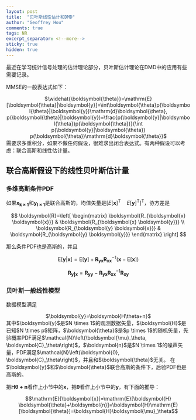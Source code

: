 ```yaml
---
layout: post
title:  "贝叶斯线性估计和DMD"
author: "Geoffrey Hou"
comments: true
tags: NR
excerpt_separator: <!--more-->
sticky: true
hidden: true
---
```


<head>
    <script src="https://cdn.mathjax.org/mathjax/latest/MathJax.js?config=TeX-AMS-MML_HTMLorMML" type="text/javascript"></script>
    <script type="text/x-mathjax-config">
        MathJax.Hub.Config({
            tex2jax: {
            skipTags: ['script', 'noscript', 'style', 'textarea', 'pre'],
            inlineMath: [['$','$']]
            }
        });
    </script>
</head>

最近在学习统计信号处理的估计理论部分，贝叶斯估计理论在DMD中的应用有些需要记录。<!--more-->

MMSE的一般表达式如下：
<center>$\widehat{\boldsymbol{\theta}}=\mathrm{E}[\boldsymbol{\theta}|\boldsymbol{y}]=\int\boldsymbol{\theta}p(\boldsymbol{\theta}|\boldsymbol{y})\mathrm{d}\boldsymbol{\theta}, p(\boldsymbol{\theta}|\boldsymbol{y})=\frac{p(\boldsymbol{y}|\boldsymbol{\theta})p(\boldsymbol{\theta})}{\int p(\boldsymbol{y}|\boldsymbol{\theta}) p(\boldsymbol{\theta})\mathrm{d}\boldsymbol{\theta}}$</center>
需要求多重积分，如果不做任何假设，很难求出闭合表达式。有两种假设可以考虑：联合高斯和线性估计量。

## 联合高斯假设下的线性贝叶斯估计量
### 多维高斯条件PDF
如果$\boldsymbol{x_{k \times 1}}$和$\boldsymbol{y_{l \times 1}}$是联合高斯的，均值矢量是$\left[E[\boldsymbol{x}]^{\mathrm{T}} \quad E[\boldsymbol{y}]^{\mathrm{T}}\right]^{\mathrm{T}}$，协方差是

$$
 \boldsymbol{R}=\left[
 \begin{matrix}
   \boldsymbol{R_{\boldsymbol{x} \boldsymbol{x}}} & \boldsymbol{R_{\boldsymbol{x} \boldsymbol{y}}} \\
   \boldsymbol{R_{\boldsymbol{y} \boldsymbol{x}}} & \boldsymbol{R_{\boldsymbol{y} \boldsymbol{y}}}
 \end{matrix}
 \right]
$$

那么条件PDF也是高斯的，并且

$$\mathrm{E}[\boldsymbol{y}|\boldsymbol{x}]=\mathrm{E}[\boldsymbol{y}]+\boldsymbol{R_{\boldsymbol{y}\boldsymbol{x}}}\boldsymbol{R_{\boldsymbol{x}\boldsymbol{x}}}^{-1}(\boldsymbol{x}-\mathrm{E}[\boldsymbol{x}])$$

$$\boldsymbol{R_{\boldsymbol{y}|\boldsymbol{x}}}=\boldsymbol{R_{\boldsymbol{y}\boldsymbol{y}}}-\boldsymbol{R_{\boldsymbol{y}\boldsymbol{x}}}\boldsymbol{R_{\boldsymbol{x}\boldsymbol{x}}}^{-1}\boldsymbol{R_{\boldsymbol{x}\boldsymbol{y}}}$$

### 贝叶斯一般线性模型
数据模型满足
<center>$\boldsymbol{y}=\boldsymbol{H\theta+n}$</center>
其中$\boldsymbol{y}$是$N \times 1$的观测数据矢量，$\boldsymbol{H}$是已知$N \times p$矩阵，$\boldsymbol{\theta}$是$p \times 1$的随机矢量，先验概率PDF满足$\mathcal{N}\left(\boldsymbol{\mu}_\theta, \boldsymbol{C}_\theta\right)$，$\boldsymbol{n}$是$N \times 1$的噪声矢量，PDF满足$\mathcal{N}\left(\boldsymbol{0}, \boldsymbol{C}_\theta\right)$，并且和$\boldsymbol{\theta}$无关。
在$\boldsymbol{y}$和$\boldsymbol{\theta}$联合高斯的条件下，后验PDF也是高斯的。

把$\boldsymbol{H\theta+n}$看作上小节中的$\boldsymbol{x}$，把$\boldsymbol{\theta}$看作上小节中的$\boldsymbol{y}$，有下面的推导：
<center>$$\mathrm{E}[\boldsymbol{x}]=\mathrm{E}[\boldsymbol{H} \boldsymbol{\theta}+\boldsymbol{n}]=\boldsymbol{H}\mathrm{E}[\boldsymbol{\theta}]=\boldsymbol{H}\boldsymbol{\mu}_\theta$$</center>
